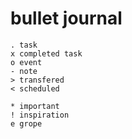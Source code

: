 # bullet journal

```
. task
x completed task
o event
- note
> transfered
< scheduled

* important
! inspiration
e grope
```
